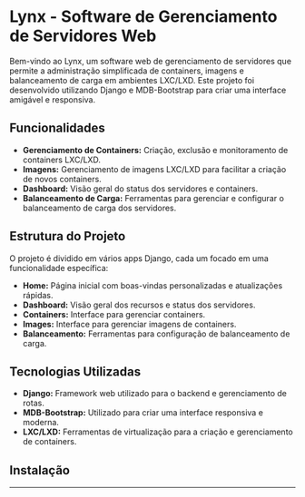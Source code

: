 # Lynx - Software de Gerenciamento de Servidores Web

Bem-vindo ao Lynx, um software web de gerenciamento de servidores que permite a administração simplificada de containers, imagens e balanceamento de carga em ambientes LXC/LXD. Este projeto foi desenvolvido utilizando Django e MDB-Bootstrap para criar uma interface amigável e responsiva.

## Funcionalidades

- **Gerenciamento de Containers:** Criação, exclusão e monitoramento de containers LXC/LXD.
- **Imagens:** Gerenciamento de imagens LXC/LXD para facilitar a criação de novos containers.
- **Dashboard:** Visão geral do status dos servidores e containers.
- **Balanceamento de Carga:** Ferramentas para gerenciar e configurar o balanceamento de carga dos servidores.

## Estrutura do Projeto

O projeto é dividido em vários apps Django, cada um focado em uma funcionalidade específica:

- **Home:** Página inicial com boas-vindas personalizadas e atualizações rápidas.
- **Dashboard:** Visão geral dos recursos e status dos servidores.
- **Containers:** Interface para gerenciar containers.
- **Images:** Interface para gerenciar imagens de containers.
- **Balanceamento:** Ferramentas para configuração de balanceamento de carga.

## Tecnologias Utilizadas

- **Django:** Framework web utilizado para o backend e gerenciamento de rotas.
- **MDB-Bootstrap:** Utilizado para criar uma interface responsiva e moderna.
- **LXC/LXD:** Ferramentas de virtualização para a criação e gerenciamento de containers.

## Instalação
*****************************************************************************************
